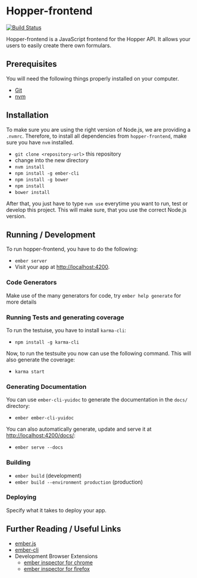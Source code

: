 # Hopper-frontend

[![Build Status](https://travis-ci.org/transcode-de/hopper-frontend.svg)](https://travis-ci.org/transcode-de/hopper-frontend)

Hopper-frontend is a JavaScript frontend for the Hopper API. It allows
your users to easily create there own formulars.

## Prerequisites

You will need the following things properly installed on your computer.

* [Git](http://git-scm.com/)
* [nvm](https://github.com/creationix/nvm)

## Installation

To make sure you are using the right version of Node.js, we are providing a `.nvmrc`. Therefore, to install all dependencies from `hopper-frontend`, make sure you have `nvm` installed.

* `git clone <repository-url>` this repository
* change into the new directory
* `nvm install`
* `npm install -g ember-cli`
* `npm install -g bower`
* `npm install`
* `bower install`

After that, you just have to type `nvm use` everytime you want to run, test or develop this project. This will make sure, that you use the correct Node.js version.

## Running / Development

To run hopper-frontend, you have to do the following:

* `ember server`
* Visit your app at [http://localhost:4200](http://localhost:4200).

### Code Generators

Make use of the many generators for code, try `ember help generate` for more details

### Running Tests and generating coverage

To run the testuise, you have to install `karma-cli`:

* `npm install -g karma-cli`

Now, to run the testsuite you now can use the following command. This will also generate the coverage:

* `karma start`

### Generating Documentation

You can use `ember-cli-yuidoc` to generate the documentation in the `docs/` directory:

* `ember ember-cli-yuidoc`

You can also automatically generate, update and serve it at [http://localhost:4200/docs/](http://localhost:4200/docs/):

* `ember serve --docs`

### Building

* `ember build` (development)
* `ember build --environment production` (production)

### Deploying

Specify what it takes to deploy your app.

## Further Reading / Useful Links

* [ember.js](http://emberjs.com/)
* [ember-cli](http://www.ember-cli.com/)
* Development Browser Extensions
  * [ember inspector for chrome](https://chrome.google.com/webstore/detail/ember-inspector/bmdblncegkenkacieihfhpjfppoconhi)
  * [ember inspector for firefox](https://addons.mozilla.org/en-US/firefox/addon/ember-inspector/)

